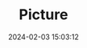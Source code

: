 ---
weight: 1
images:
- /images/edited/296.jpeg
title: Picture
date: 2024-02-03 15:03:12
tags: [luminarneo,work,ilce7m3,person,people]
---